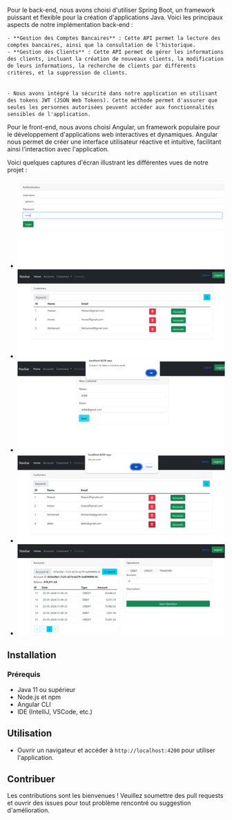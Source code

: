 


Pour le back-end, nous avons choisi d'utiliser Spring Boot, un framework puissant et flexible pour la création d'applications Java. Voici les principaux aspects de notre implémentation back-end :


    - **Gestion des Comptes Bancaires** : Cette API permet la lecture des comptes bancaires, ainsi que la consultation de l'historique.
    - **Gestion des Clients** : Cette API permet de gérer les informations des clients, incluant la création de nouveaux clients, la modification de leurs informations, la recherche de clients par différents critères, et la suppression de clients.


    - Nous avons intégré la sécurité dans notre application en utilisant des tokens JWT (JSON Web Tokens). Cette méthode permet d'assurer que seules les personnes autorisées peuvent accéder aux fonctionnalités sensibles de l'application.



Pour le front-end, nous avons choisi Angular, un framework populaire pour le développement d'applications web interactives et dynamiques. Angular nous permet de créer une interface utilisateur réactive et intuitive, facilitant ainsi l'interaction avec l'application.

Voici quelques captures d'écran illustrant les différentes vues de notre projet :
- ![img 1](/img/login.PNG) 
- ![img 2](/img/clients.PNG)  
- ![img 3](/img/ajout.PNG) 
- ![img 4](/img/Supprimer.PNG)  
- ![img 5](/img/Search.PNG)  


## Installation

### Prérequis
- Java 11 ou supérieur
- Node.js et npm
- Angular CLI
- IDE (IntelliJ, VSCode, etc.)


## Utilisation

- Ouvrir un navigateur et accéder à `http://localhost:4200` pour utiliser l'application.

## Contribuer

Les contributions sont les bienvenues ! Veuillez soumettre des pull requests et ouvrir des issues pour tout problème rencontré ou suggestion d'amélioration.

